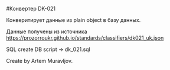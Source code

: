 #Конвертер DK-021

Конверитирует данные из plain object в базу данных.

Данные получены из источника https://prozorroukr.github.io/standards/classifiers/dk021_uk.json

SQL create DB script -> dk_021.sql


Create by Artem Muravljov.
